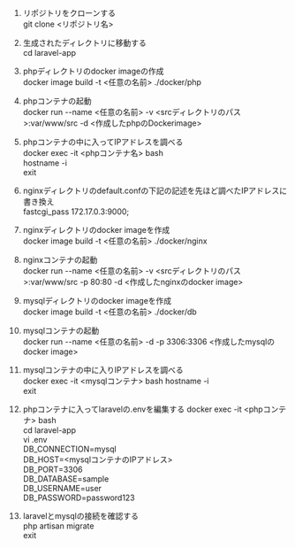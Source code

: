 1. リポジトリをクローンする  
git clone <リポジトリ名>  

2. 生成されたディレクトリに移動する  
cd laravel-app  

3. phpディレクトリのdocker imageの作成  
docker image build -t <任意の名前> ./docker/php  

4. phpコンテナの起動  
docker run --name <任意の名前> -v <srcディレクトリのパス>:var/www/src -d <作成したphpのDockerimage>  

5. phpコンテナの中に入ってIPアドレスを調べる  
docker exec -it <phpコンテナ名> bash  
hostname -i  
exit  

6. nginxディレクトリのdefault.confの下記の記述を先ほど調べたIPアドレスに書き換え  
fastcgi_pass 172.17.0.3:9000;  

7. nginxディレクトリのdocker imageを作成  
docker image build -t <任意の名前> ./docker/nginx  

8. nginxコンテナの起動  
docker run --name <任意の名前> -v <srcディレクトリのパス>:var/www/src -p 80:80 -d <作成したnginxのdocker image>  

7. mysqlディレクトリのdocker imageを作成  
docker image build -t <任意の名前> ./docker/db  

8. mysqlコンテナの起動  
docker run --name <任意の名前> -d -p 3306:3306 <作成したmysqlのdocker image>  

9. mysqlコンテナの中に入りIPアドレスを調べる  
docker exec -it <mysqlコンテナ> bash
hostname -i  
exit  

10. phpコンテナに入ってlaravelの.envを編集する
docker exec -it <phpコンテナ> bash  
cd laravel-app  
vi .env  
DB_CONNECTION=mysql  
DB_HOST=<mysqlコンテナのIPアドレス>  
DB_PORT=3306  
DB_DATABASE=sample  
DB_USERNAME=user  
DB_PASSWORD=password123  

11. laravelとmysqlの接続を確認する  
php artisan migrate  
exit  
